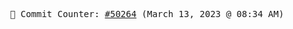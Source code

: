 <p align="center">
    <samp>
        📮 Commit Counter: <a href="https://github.com/Javascript-void0/Javascript-void0/commits/main">#50264</a> (March 13, 2023 @ 08:34 AM)
    </samp>
</p>